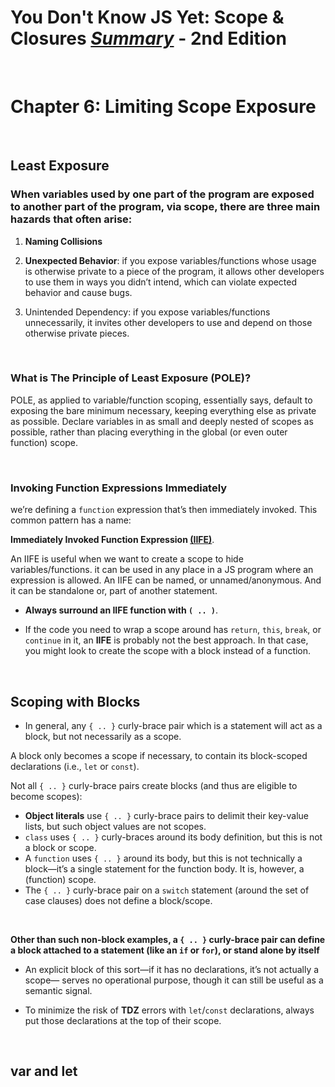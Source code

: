 # You Don't Know JS Yet: Scope & Closures <ins>**_Summary_**</ins> - 2nd Edition

<br>

# Chapter 6: Limiting Scope Exposure

<br>

## Least Exposure

### When variables used by one part of the program are exposed to another part of the program, via scope, there are three main hazards that often arise:

1. **Naming Collisions**

2. **Unexpected Behavior**: if you expose variables/functions whose usage is otherwise private to a piece of the program, it allows other developers to use them in ways you didn’t intend, which can violate expected behavior and cause bugs.

3. Unintended Dependency: if you expose variables/functions unnecessarily, it invites other developers to use and depend on those otherwise private pieces.

<br>

### What is The Principle of Least Exposure (POLE)?

POLE, as applied to variable/function scoping, essentially says, default to exposing the bare minimum necessary, keeping everything else as private as possible. Declare variables in as small and deeply nested of scopes as possible, rather than placing everything in the global (or even outer function) scope.

<br>

### Invoking Function Expressions Immediately

we’re defining a `function` expression that’s then immediately invoked. This common pattern has a name:

**Immediately Invoked Function Expression <ins>(IIFE)</ins>**.

An IIFE is useful when we want to create a scope to hide variables/functions. it can be used in any place in a JS program where an expression is allowed. An IIFE can be named, or unnamed/anonymous. And it can be standalone or, part of another statement.

- **Always surround an IIFE function with `( .. )`**.

- If the code you need to wrap a scope around has `return`, `this`, `break`, or `continue` in it, an **IIFE** is probably not the best approach. In that case, you might look to create the scope with a block instead of a function.

<br>

## Scoping with Blocks

- In general, any `{ .. }` curly-brace pair which is a statement will act as a block, but not necessarily as a scope.

A block only becomes a scope if necessary, to contain its block-scoped declarations (i.e., `let` or `const`).

Not all `{ .. }` curly-brace pairs create blocks (and thus are eligible to become scopes):

- **Object literals** use `{ .. }` curly-brace pairs to delimit their key-value lists, but such object values are not scopes.
- `class` uses `{ .. }` curly-braces around its body definition, but this is not a block or scope.
- A `function` uses `{ .. }` around its body, but this is not technically a block—it’s a single statement for the function body. It is, however, a (function) scope.
- The `{ .. }` curly-brace pair on a `switch` statement (around the set of case clauses) does not define a block/scope.

<br>

**Other than such non-block examples, a `{ .. }` curly-brace pair can define a block attached to a statement (like an `if` or `for`), or stand alone by itself**

- An explicit block of this sort—if it has no declarations, it’s not actually a scope— serves no operational purpose, though it can still be useful as a semantic signal.

- To minimize the risk of **TDZ** errors with `let`/`const` declarations, always put those declarations at the top of their scope.

<br>

## var and let

